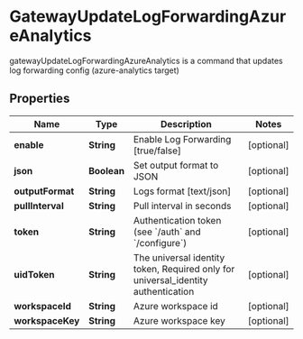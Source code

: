 

# GatewayUpdateLogForwardingAzureAnalytics

gatewayUpdateLogForwardingAzureAnalytics is a command that updates log forwarding config (azure-analytics target)

## Properties

| Name | Type | Description | Notes |
|------------ | ------------- | ------------- | -------------|
|**enable** | **String** | Enable Log Forwarding [true/false] |  [optional] |
|**json** | **Boolean** | Set output format to JSON |  [optional] |
|**outputFormat** | **String** | Logs format [text/json] |  [optional] |
|**pullInterval** | **String** | Pull interval in seconds |  [optional] |
|**token** | **String** | Authentication token (see &#x60;/auth&#x60; and &#x60;/configure&#x60;) |  [optional] |
|**uidToken** | **String** | The universal identity token, Required only for universal_identity authentication |  [optional] |
|**workspaceId** | **String** | Azure workspace id |  [optional] |
|**workspaceKey** | **String** | Azure workspace key |  [optional] |



